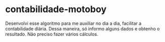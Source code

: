 # contabilidade-motoboy
Desenvolvi esse algoritmo para me auxiliar no dia a dia, facilitar a contabilidade diária.
Dessa maneira, só informo alguns dados e obtenho o resultado. Não preciso fazer vários cálculos.
